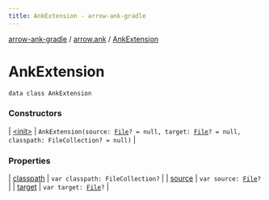 ```yaml
---
title: AnkExtension - arrow-ank-gradle
---
```


[arrow-ank-gradle](../../index.html) / [arrow.ank](../index.html) / [AnkExtension](./index.html)

# AnkExtension

`data class AnkExtension`

### Constructors

| [&lt;init&gt;](-init-.html) | `AnkExtension(source: `[`File`](http://docs.oracle.com/javase/6/docs/api/java/io/File.html)`? = null, target: `[`File`](http://docs.oracle.com/javase/6/docs/api/java/io/File.html)`? = null, classpath: FileCollection? = null)` |

### Properties

| [classpath](classpath.html) | `var classpath: FileCollection?` |
| [source](source.html) | `var source: `[`File`](http://docs.oracle.com/javase/6/docs/api/java/io/File.html)`?` |
| [target](target.html) | `var target: `[`File`](http://docs.oracle.com/javase/6/docs/api/java/io/File.html)`?` |

